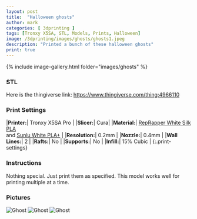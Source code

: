 ```yaml
---
layout: post
title:  "Halloween ghosts"
author: mark
categories: [ 3dprinting ]
tags: [Tronxy X5SA, STL, Models, Prints, Halloween]
image: /3dprinting/images/ghosts/ghosts1.jpeg
description: "Printed a bunch of these halloween ghosts"
print: true
---
```


{% include image-gallery.html folder="images/ghosts" %}

### STL

Here is the thingiverse link: <https://www.thingiverse.com/thing:4966110>

### Print Settings

|**Printer:**| Tronxy X5SA Pro |
|**Slicer:**| Cura|
|**Material:**| [RepRapper White Silk PLA](https://amzn.to/3na4gh5)<br> and [Sunlu White PLA+](https://amzn.to/3aRMMQE) |
|**Resolution:**| 0.2mm |
|**Nozzle:**| 0.4mm |
|**Wall Lines:**| 2 |
|**Rafts:**| No |
|**Supports:**| No |
|**Infill:**| 15% Cubic |
{:.print-settings}

### Instructions

Nothing special. Just print them as specified. This model works well for printing multiple at a time.

### Pictures

![Ghost](images/ghosts/ghosts1.jpeg)
![Ghost](images/ghosts/ghosts2.jpeg)
![Ghost](images/ghosts/ghosts3.jpeg)